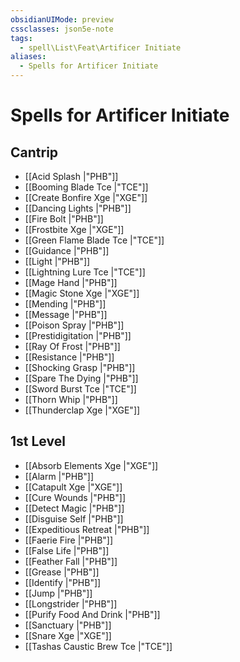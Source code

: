 ```yaml
---
obsidianUIMode: preview
cssclasses: json5e-note
tags:
  - spell\List\Feat\Artificer Initiate
aliases:
  - Spells for Artificer Initiate
---
```

# Spells for Artificer Initiate

## Cantrip

- [[Acid Splash \|"PHB"]] 
- [[Booming Blade Tce \|"TCE"]] 
- [[Create Bonfire Xge \|"XGE"]] 
- [[Dancing Lights \|"PHB"]] 
- [[Fire Bolt \|"PHB"]] 
- [[Frostbite Xge \|"XGE"]] 
- [[Green Flame Blade Tce \|"TCE"]] 
- [[Guidance \|"PHB"]] 
- [[Light \|"PHB"]] 
- [[Lightning Lure Tce \|"TCE"]] 
- [[Mage Hand \|"PHB"]] 
- [[Magic Stone Xge \|"XGE"]] 
- [[Mending \|"PHB"]] 
- [[Message \|"PHB"]] 
- [[Poison Spray \|"PHB"]] 
- [[Prestidigitation \|"PHB"]] 
- [[Ray Of Frost \|"PHB"]] 
- [[Resistance \|"PHB"]] 
- [[Shocking Grasp \|"PHB"]] 
- [[Spare The Dying \|"PHB"]] 
- [[Sword Burst Tce \|"TCE"]] 
- [[Thorn Whip \|"PHB"]] 
- [[Thunderclap Xge \|"XGE"]] 

## 1st Level

- [[Absorb Elements Xge \|"XGE"]] 
- [[Alarm \|"PHB"]] 
- [[Catapult Xge \|"XGE"]] 
- [[Cure Wounds \|"PHB"]] 
- [[Detect Magic \|"PHB"]] 
- [[Disguise Self \|"PHB"]] 
- [[Expeditious Retreat \|"PHB"]] 
- [[Faerie Fire \|"PHB"]] 
- [[False Life \|"PHB"]] 
- [[Feather Fall \|"PHB"]] 
- [[Grease \|"PHB"]] 
- [[Identify \|"PHB"]] 
- [[Jump \|"PHB"]] 
- [[Longstrider \|"PHB"]] 
- [[Purify Food And Drink \|"PHB"]] 
- [[Sanctuary \|"PHB"]] 
- [[Snare Xge \|"XGE"]] 
- [[Tashas Caustic Brew Tce \|"TCE"]]
